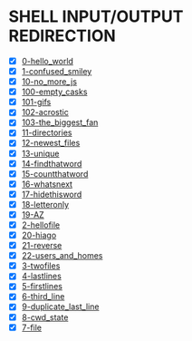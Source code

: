 # SHELL INPUT/OUTPUT REDIRECTION

- [X] [0-hello_world](0-hello_world)
- [x] [1-confused_smiley](1-confused_smiley)
- [x] [10-no_more_js](10-no_more_js)
- [x] [100-empty_casks](100-empty_casks)
- [x] [101-gifs](101-gifs)
- [x] [102-acrostic](102-acrostic)
- [x] [103-the_biggest_fan](103-the_biggest_fan)
- [x] [11-directories](11-directories)
- [x] [12-newest_files](12-newest_files)
- [x] [13-unique](13-unique)
- [x] [14-findthatword](14-findthatword)
- [x] [15-countthatword](15-countthatword)
- [x] [16-whatsnext](16-whatsnext)
- [x] [17-hidethisword](17-hidethisword)
- [x] [18-letteronly](18-letteronly)
- [x] [19-AZ](19-AZ)
- [x] [2-hellofile](2-hellofile)
- [x] [20-hiago](20-hiago)
- [x] [21-reverse](21-reverse)
- [x] [22-users_and_homes](22-users_and_homes)
- [x] [3-twofiles](3-twofiles)
- [x] [4-lastlines](4-lastlines)
- [x] [5-firstlines](5-firstlines)
- [x] [6-third_line](6-third_line)
- [x] [9-duplicate_last_line](9-duplicate_last_line)
- [x] [8-cwd_state](8-cwd_state)
- [x] [7-file](7-file)
